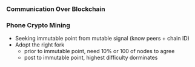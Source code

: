 ### Communication Over Blockchain

### Phone Crypto Mining
* Seeking immutable point from mutable signal (know peers + chain ID)
* Adopt the right fork
    * prior to immutable point, need 10% or 100 of nodes to agree
    * post to immutable point, highest difficulty dorminates
